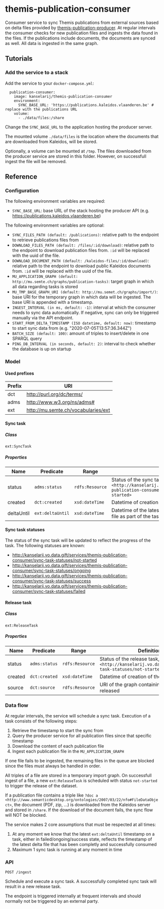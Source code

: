# themis-publication-consumer

Consumer service to sync Themis publications from external sources based on delta files provided by [themis-publication-producer](http://github.com/kanselarij-vlaanderen/themis-publication-producer). At regular intervals the consumer checks for new publication files and ingests the data found in the files. If the publications include documents, the documents are synced as well. All data is ingested in the same graph.

## Tutorials
### Add the service to a stack
Add the service to your `docker-compose.yml`:

```
  publication-consumer:
    image: kanselarij/themis-publication-consumer
    environment:
      SYNC_BASE_URL: 'https://publications.kaleidos.vlaanderen.be' # replace with the publications URL
    volume:
      - ./data/files:/share
```

Change the `SYNC_BASE_URL` to the application hosting the producer server.

The mounted volume `./data/files` is the location where the documents that are downloaded from Kaleidos, will be stored.

Optionally, a volume can be mounted at `/tmp`. The files downloaded from the producer service are stored in this folder. However, on successfull ingest the file will be removed.

## Reference
### Configuration
The following environment variables are required:
* `SYNC_BASE_URL`: base URL of the stack hosting the producer API (e.g. https://publications.kaleidos.vlaanderen.be)

The following environment variables are optional:
* `SYNC_FILES_PATH (default: /publications)`: relative path to the endpoint to retrieve publications files from
* `DOWNLOAD_FILES_PATH (default: /files/:id/download)`: relative path to the endpoint to download publication files from. `:id` will be replaced with the uuid of the file.
* `DOWNLOAD_DOCUMENT_PATH (default: /kaleidos-files/:id/download)`: relative path to the endpoint to download public Kaleidos documents from. `:id` will be replaced with the uuid of the file.
* `MU_APPLICATION_GRAPH (default: http://mu.semte.ch/graphs/publication-tasks)`: target graph in which all data regarding tasks is stored
* `MU_TMP_BASE_GRAPH_URI (default: http://mu.semet.ch/graphs/import/)`: base URI for the temporary graph in which data will be ingested. The base URI is appended with a timestamp.
* `INGEST_INTERVAL (in ms, default: -1)`: interval at which the consumer needs to sync data automatically. If negative, sync can only be triggered manually via the API endpoint.
* `START_FROM_DELTA_TIMESTAMP (ISO datetime, default: now)`: timestamp to start sync data from (e.g. "2020-07-05T13:57:36.344Z")
* `BATCH_SIZE (default: 100)`: amount of triples to insert/delete in one SPARQL query
* `PING_DB_INTERVAL (in seconds, default: 2)`: interval to check whether the database is up on startup

### Model
#### Used prefixes
| Prefix | URI                                                       |
|--------|-----------------------------------------------------------|
| dct    | http://purl.org/dc/terms/                                 |
| adms   | http://www.w3.org/ns/adms#                                |
| ext    | http://mu.semte.ch/vocabularies/ext                       |

#### Sync task
##### Class
`ext:SyncTask`
##### Properties
| Name       | Predicate        | Range           | Definition                                                                                                                                       |
|------------|------------------|-----------------|--------------------------------------------------------------------------------------------------------------------------------------------------|
| status     | `adms:status`    | `rdfs:Resource` | Status of the sync task, initially set to `<http://kanselarij.vo.data.gift/services/themis-publication-consumer/sync-task-statuses/not-started>` |
| created    | `dct:created`    | `xsd:dateTime`  | Datetime of creation of the task                                                                                                                 |
| deltaUntil | `ext:deltaUntil` | `xsd:dateTime`  | Datetime of the latest successfully ingested sync file as part of the task execution                                                             |

#### Sync task statuses
The status of the sync task will be updated to reflect the progress of the task. The following statuses are known:
* http://kanselarij.vo.data.gift/services/themis-publication-consumer/sync-task-statuses/not-started
* http://kanselarij.vo.data.gift/services/themis-publication-consumer/sync-task-statuses/ongoing
* http://kanselarij.vo.data.gift/services/themis-publication-consumer/sync-task-statuses/success
* http://kanselarij.vo.data.gift/services/themis-publication-consumer/sync-task-statuses/failed

#### Release task
##### Class
`ext:ReleaseTask`
##### Properties
| Name    | Predicate     | Range           | Definition                                                                                                        |
|---------|---------------|-----------------|-------------------------------------------------------------------------------------------------------------------|
| status  | `adms:status` | `rdfs:Resource` | Status of the release task, initially set to `<http://kanselarij.vo.data.gift/release-task-statuses/not-started>` |
| created | `dct:created` | `xsd:dateTime`  | Datetime of creation of the task                                                                                  |
| source  | `dct:source`  | `rdfs:Resource` | URI of the graph containing the data to be released                                                               |


### Data flow
At regular intervals, the service will schedule a sync task. Execution of a task consists of the following steps:

1. Retrieve the timestamp to start the sync from
1. Query the producer service for all publication files since that specific timestamp
2. Download the content of each publication file
3. Ingest each publication file in the `MU_APPLICATION_GRAPH`

If one file fails to be ingested, the remaining files in the queue are blocked since the files must always be handled in order.

All triples of a file are stored in a temporary import graph. On successfull ingest of a file, a new `ext:ReleaseTask` is scheduled with status `not-started` to trigger the release of the dataset.

If a publication file contains a triple like `?doc a <http://www.semanticdesktop.org/ontologies/2007/03/22/nfo#FileDataObject>`, the document (PDF, zip, ...) is downloaded from the Kaleidos server and stored in `/share`. If the download of the document fails, the sync flow will NOT be blocked.

The service makes 2 core assumptions that must be respected at all times:
1. At any moment we know that the latest `ext:deltaUntil` timestamp on a task, either in failed/ongoing/success state, reflects the timestamp of the latest delta file that has been completly and successfully consumed
2. Maximum 1 sync task is running at any moment in time

### API
```
POST /ingest
```

Schedule and execute a sync task. A successfully completed sync task will result in a new release task.

The endpoint is triggered internally at frequent intervals and should normally not be triggered by an external party.
